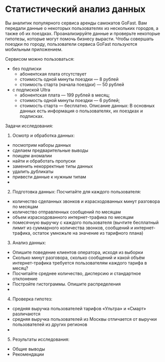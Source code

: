  # Статистический анализ данных

Вы аналитик популярного сервиса аренды самокатов GoFast. Вам передали данные о некоторых пользователях из нескольких городов, а также об их поездках. Проанализируйте данные и проверьте некоторые гипотезы, которые могут помочь бизнесу вырасти.
Чтобы совершать поездки по городу, пользователи сервиса GoFast пользуются мобильным приложением. 

Сервисом можно пользоваться:
 - без подписки
   - абонентская плата отсутствует
   - стоимость одной минуты поездки — 8 рублей
   - стоимость старта (начала поездки) — 50 рублей
 - с подпиской Ultra
   - абонентская плата — 199 рублей в месяц;
   - стоимость одной минуты поездки — 6 рублей;
   - стоимость старта — бесплатно.
Описание данных: 
В основных данных есть информация о пользователях, их поездках и подписках.

  Задачи исследования:
 1. Осмотр и обработка данных:
- посмотрим наборы данных
- сделаем предварительные выводы
- поищем аномалии
- найти и обработать пропуски
- заменить некорректные типы данных
- удалить дубликаты
- привести данные к нужным типам
- 
 2. Подготовка данных:
Посчитайте для каждого пользователя:
- количество сделанных звонков и израсходованных минут разговора по месяцам
- количество отправленных сообщений по месяцам
- объем израсходованного интернет-трафика по месяцам
- помесячную выручку с каждого пользователя (вычтите бесплатный лимит из суммарного количества звонков, сообщений и интернет-трафика, остаток умножьте на значение из тарифного плана)

 3. Анализ данных:
- Опишите поведение клиентов оператора, исходя из выборки
- Сколько минут разговора, сколько сообщений и какой объём интернет-трафика требуется пользователям каждого тарифа
в месяц? 
- Посчитайте среднее количество, дисперсию и стандартное отклонение
- Постройте гистограммы. Опишите распределения
- 
 4. Проверка гипотез:
- средняя выручка пользователей тарифов «Ультра» и «Смарт» различаются
- средняя выручка пользователей из Москвы отличается от выручки пользователей из других регионов
- 
 5. Результаты исследования:
- Общие выводы
- Рекомендации
